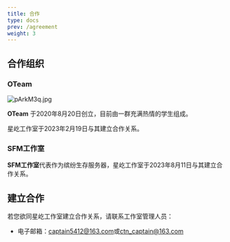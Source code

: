 ```yaml
---
title: 合作
type: docs
prev: /agreement
weight: 3
---
```

## 合作组织
### OTeam
![pArkM3q.jpg](https://s21.ax1x.com/2024/11/02/pArkM3q.jpg)

**OTeam** 于2020年8月20日创立，目前由一群充满热情的学生组成。

星屹工作室于2023年2月19日与其建立合作关系。

### SFM工作室
**SFM工作室**代表作为缤纷生存服务器，星屹工作室于2023年8月11日与其建立合作关系。

## 建立合作
若您欲同星屹工作室建立合作关系，请联系工作室管理人员：

- 电子邮箱：<captain5412@163.com>或<ctn_captain@163.com>